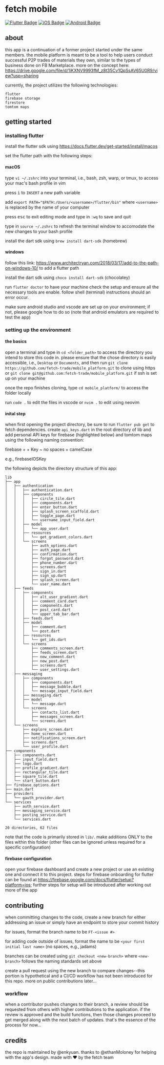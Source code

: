 # fetch mobile

<div id="badges">
  <a href="https://flutter.dev/"><img src="https://img.shields.io/badge/Flutter-%2302569B.svg?style=for-the-badge&logo=Flutter&logoColor=white" alt="Flutter Badge"/></a>
  <a href="https://www.apple.com/ios/ios-17/"><img src="https://img.shields.io/badge/iOS-000000?style=for-the-badge&logo=ios&logoColor=white" alt="iOS Badge"/></a>
  <a href="https://www.android.com/"><img src="https://img.shields.io/badge/Android-3DDC84?style=for-the-badge&logo=android&logoColor=white" alt="Android Badge"></a>
</div>

## about

this app is a continuation of a former project started under the same members. the mobile platform is meant to be a tool to help users conduct
successful P2P trades of materials they own, similar to the types of business done on FB Marketplace. more on the concept here: https://drive.google.com/file/d/1iKXNV9993fM_z8t35Cv1QpSsAV65U0R9/view?usp=sharing

currently, the project utilizes the following technologies:

    flutter
    firebase storage
    firestore
    tomtom maps

## getting started

### installing flutter

install the flutter sdk using https://docs.flutter.dev/get-started/install/macos

set the flutter path with the following steps:

#### macOS

type `vi ~/.zshrc` into your terminal, i.e., bash, zsh, warp, or tmux, to access your mac's bash profile in vim

press <kbd>i</kbd> to `INSERT` a new path variable

add `export PATH="$PATH:/Users/<username>/flutter/bin"` where `<username>` is replaced by the name of your computer

press <kbd>esc</kbd> to exit editing mode and type in `:wq` to save and quit

type in `source ~/.zshrc` to refresh the terminal window to accomodate the new changes to your bash profile

install the dart sdk using `brew install dart-sdk` (homebrew)

#### windows

follow this link: https://www.architectryan.com/2018/03/17/add-to-the-path-on-windows-10/ to add a flutter path

install the dart sdk using `choco install dart-sdk` (chocolatey)

run `flutter doctor` to have your machine check the setup and ensure all the necessary tools are enable. follow shell (terminal) instructions should an error occur.

make sure android studio and vscode are set up on your environment; if not, please google how to do so (note that android emulators are required to test the app)

### setting up the environment

#### the basics

open a terminal and type in `cd <folder_path>` to access the directory you intend to store this code in. please ensure that the chose directory is easily accessible, i.e., `Desktop` or `Documents`, and then run `git clone https://github.com/fetch-trade/mobile_platform.git` to clone using https or `git clone git@github.com:fetch-trade/mobile_platform.git` if ssh is set up on your machine

once the repo finishes cloning, type `cd mobile_platform/` to access the folder locally

run `code .` to edit the files in vscode or `nvim .` to edit using neovim

#### inital step

when first opening the project directory, be sure to run `flutter pub get` to fetch dependencies. create `api_keys.dart` in the root directory of lib and add personal API keys for firebase (highlighted below) and tomtom maps using the following naming convention:

firebase + <platformName> + Key  ~  no spaces + camelCase

e.g., firebaseIOSKey

the following depicts the directory structure of this app:

```
lib
├── app
│   ├── authentication
│   │   ├── authentication.dart
│   │   ├── components
│   │   │   ├── circle_tile.dart
│   │   │   ├── components.dart
│   │   │   ├── enter_button.dart
│   │   │   ├── splash_screen_scaffold.dart
│   │   │   ├── toggle_page.dart
│   │   │   └── username_input_field.dart
│   │   ├── model
│   │   │   └── app_user.dart
│   │   ├── resources
│   │   │   └── get_gradient_colors.dart
│   │   └── screens
│   │       ├── auth_options.dart
│   │       ├── auth_page.dart
│   │       ├── confirmation.dart
│   │       ├── forgot_password.dart
│   │       ├── phone_number.dart
│   │       ├── screens.dart
│   │       ├── sign_in.dart
│   │       ├── sign_up.dart
│   │       ├── splash_screen.dart
│   │       └── user_name.dart
│   ├── feeds
│   │   ├── components
│   │   │   ├── alt_user_gradient.dart
│   │   │   ├── comment_card.dart
│   │   │   ├── components.dart
│   │   │   ├── post_card.dart
│   │   │   └── upper_tab_bar.dart
│   │   ├── feeds.dart
│   │   ├── model
│   │   │   ├── comment.dart
│   │   │   └── post.dart
│   │   ├── resources
│   │   │   └── get_ids.dart
│   │   └── screens
│   │       ├── comments_screen.dart
│   │       ├── feeds_screen.dart
│   │       ├── new_comment.dart
│   │       ├── new_post.dart
│   │       ├── screens.dart
│   │       └── user_settings.dart
│   ├── messaging
│   │   ├── components
│   │   │   ├── components.dart
│   │   │   ├── message_bubble.dart
│   │   │   └── message_input_field.dart
│   │   ├── messaging.dart
│   │   ├── model
│   │   │   └── message.dart
│   │   └── screens
│   │       ├── contacts_list.dart
│   │       ├── messages_screen.dart
│   │       └── screens.dart
│   └── screens
│       ├── explore_screen.dart
│       ├── home_screen.dart
│       ├── notifications_screen.dart
│       ├── screens.dart
│       └── user_profile.dart
├── components
│   ├── components.dart
│   ├── input_field.dart
│   ├── logo.dart
│   ├── profile_gradient.dart
│   ├── rectangular_tile.dart
│   ├── square_tile.dart
│   └── start_button.dart
├── firebase_options.dart
├── main.dart
├── providers
│   └── gauth_provider.dart
└── services
    ├── auth_service.dart
    ├── messaging_service.dart
    ├── posting_service.dart
    └── services.dart

20 directories, 62 files
```

note that the code is primarily stored in `lib/`. make additions ONLY to the files within this folder (other files can be ignored unless required for a specific configuration)

#### firebase configuration

open your firebase dashboard and create a new project or use an existing one and connect it to this project. steps for firebase onboarding for flutter can be found at https://firebase.google.com/docs/flutter/setup?platform=ios; further steps for setup will be introduced after working out more of the app

## contributing

when committing changes to the code, create a new branch for either addressing an issue or simply have an endpoint to store your commit history

for issues, format the branch name to be `FT-<issue #>`

for adding code outside of issues, format the name to be `<your first initial last name>` (no spaces, e.g., jadams)

branches can be created using `git checkout <new-branch>` where `<new-branch>` follows the naming standards set above

create a pull request using the new branch to compare changes--this portion is hypothetical and a CI/CD workflow has not been introduced for this repo. more on public contributions later...

### workflow

when a contributor pushes changes to their branch, a review should be requested from others with higher contributions to the application. if the review is approved and the build functions, then those changes proceed to get merged along with the next batch of updates. that's the essence of the process for now...

## credits

the repo is maintained by @enkyuan. thanks to @ethanMoloney for helping with the app's design. made with :heart: by the fetch team
